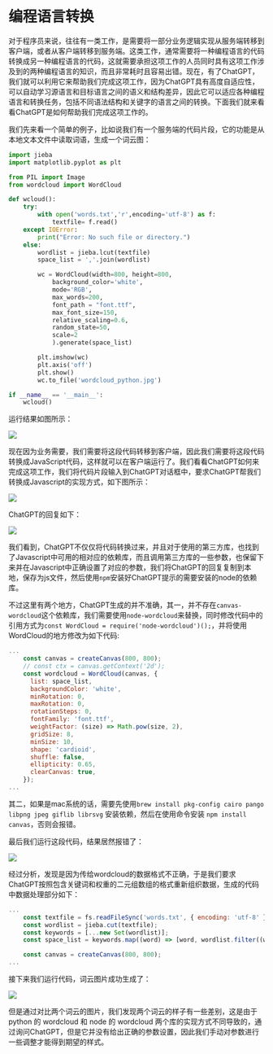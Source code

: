 # 编程语言转换

对于程序员来说，往往有一类工作，是需要将一部分业务逻辑实现从服务端转移到客户端，或者从客户端转移到服务端。这类工作，通常需要将一种编程语言的代码转换成另一种编程语言的代码，这就需要承担这项工作的人员同时具有这项工作涉及到的两种编程语言的知识，而且非常耗时且容易出错。现在，有了ChatGPT，我们就可以利用它来帮助我们完成这项工作，因为ChatGPT具有高度自适应性，可以自动学习源语言和目标语言之间的语义和结构差异，因此它可以适应各种编程语言和转换任务，包括不同语法结构和关键字的语言之间的转换。下面我们就来看看ChatGPT是如何帮助我们完成这项工作的。

我们先来看一个简单的例子，比如说我们有一个服务端的代码片段，它的功能是从本地文本文件中读取词语，生成一个词云图：

```python
import jieba
import matplotlib.pyplot as plt

from PIL import Image
from wordcloud import WordCloud

def wcloud():
    try:
        with open('words.txt','r',encoding='utf-8') as f:
            textfile= f.read()
    except IOError:
        print("Error: No such file or directory.")
    else:
        wordlist = jieba.lcut(textfile)
        space_list = ','.join(wordlist)

        wc = WordCloud(width=800, height=800,
            background_color='white',
            mode='RGB',
            max_words=200,
            font_path = "font.ttf",
            max_font_size=150,
            relative_scaling=0.6,
            random_state=50,
            scale=2
            ).generate(space_list)

        plt.imshow(wc)
        plt.axis('off')
        plt.show()
        wc.to_file('wordcloud_python.jpg')

if __name__ == '__main__':
    wcloud()
```

运行结果如图所示：

![](/images/awesome/code-language-wcloud1.png)

现在因为业务需要，我们需要将这段代码转移到客户端，因此我们需要将这段代码转换成JavaScript代码，这样就可以在客户端运行了。我们看看ChatGPT如何来完成这项工作，我们将代码片段输入到ChatGPT对话框中，要求ChatGPT帮我们转换成Javascript的实现方式，如下图所示：

![](/images/awesome/code-language-wcloud-cvt1.png)

ChatGPT的回复如下：

![](/images/awesome/code-language-wcloud-cvt2.png)

我们看到，ChatGPT不仅仅将代码转换过来，并且对于使用的第三方库，也找到了Javascript中可用的相对应的依赖库，而且调用第三方库的一些参数，也保留下来并在Javascript中正确设置了对应的参数，我们将ChatGPT的回复复制到本地，保存为js文件，然后使用`npm`安装好ChatGPT提示的需要安装的node的依赖库。

不过这里有两个地方，ChatGPT生成的并不准确，其一，并不存在`canvas-wordcloud`这个依赖库，我们需要使用`node-wordcloud`来替换，同时修改代码中的引用方式为`const WordCloud = require('node-wordcloud')();`，并将使用WordCloud的地方修改为如下代码:
```javascript
...
    const canvas = createCanvas(800, 800);
    // const ctx = canvas.getContext('2d');
    const wordcloud = WordCloud(canvas, {
      list: space_list,
      backgroundColor: 'white',
      minRotation: 0,
      maxRotation: 0,
      rotationSteps: 0,
      fontFamily: 'font.ttf',
      weightFactor: (size) => Math.pow(size, 2),
      gridSize: 8,
      minSize: 10,
      shape: 'cardioid',
      shuffle: false,
      ellipticity: 0.65,
      clearCanvas: true,
    });
...
```

其二，如果是mac系统的话，需要先使用`brew install pkg-config cairo pango libpng jpeg giflib librsvg` 安装依赖，然后在使用命令安装 `npm install canvas`，否则会报错。

最后我们运行这段代码，结果居然报错了：

![](/images/awesome/code-language-wcloud-jserror.png)

经过分析，发现是因为传给wordcloud的数据格式不正确，于是我们要求ChatGPT按照包含关键词和权重的二元组数组的格式重新组织数据，生成的代码中数据处理部分如下：

```javascript
...
    const textfile = fs.readFileSync('words.txt', { encoding: 'utf-8' });
    const wordlist = jieba.cut(textfile);
    const keywords = [...new Set(wordlist)];
    const space_list = keywords.map((word) => [word, wordlist.filter((w) => w === word).length]);

    const canvas = createCanvas(800, 800);
...
```

接下来我们运行代码，词云图片成功生成了：

![](/images/awesome/code-language-wcloud-jsresult1.png)

但是通过对比两个词云的图片，我们发现两个词云的样子有一些差别，这是由于 python 的 wordcloud 和 node 的 wordcloud 两个库的实现方式不同导致的，通过询问ChatGPT，但是它并没有给出正确的参数设置，因此我们手动对参数进行一些调整才能得到期望的样式。

